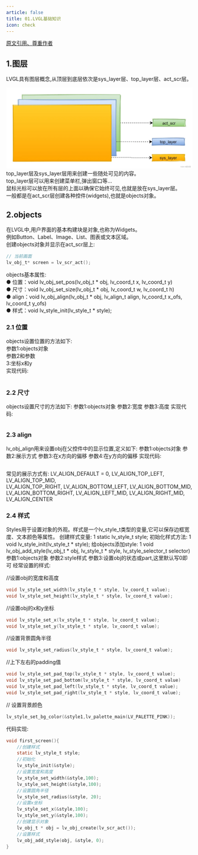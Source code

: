 ```yaml
---
article: false
title: 01.LVGL基础知识
icon: check
---
```


[原文引用、尊重作者](https://www.yuque.com/icheima/vzsofu/wg88r3lxttcoxbg5)

## 1.图层

LVGL具有图层概念,从顶层到底层依次是sys_layer层、top_layer层、act_scr层。

![44.png](img%2F44.png)
top_layer层及sys_layer层用来创建一些随处可见的内容。 </br>
top_layer层可以用来创建菜单栏,弹出窗口等...  </br>
鼠标光标可以放在所有层的上面以确保它始终可见,也就是放在sys_layer层。</br>
一般都是在act_scr层创建各种控件(widgets),也就是objects对象。

## 2.objects
在LVGL中,用户界面的基本构建块是对象,也称为Widgets。</br>
例如Button、Label、Image、List、图表或文本区域。<br>
创建objects对象并显示在act_scr层上:
```c
// 当前画面
lv_obj_t* screen = lv_scr_act();
```
objects基本属性:<br>
● 位置：void lv_obj_set_pos(lv_obj_t * obj, lv_coord_t x, lv_coord_t y)<br>
● 尺寸：void lv_obj_set_size(lv_obj_t * obj, lv_coord_t w, lv_coord_t h)<br>
● align：void lv_obj_align(lv_obj_t * obj, lv_align_t align, lv_coord_t x_ofs, lv_coord_t y_ofs)<br>
● 样式：void lv_style_init(lv_style_t * style);<br>



### 2.1 位置
objects设置位置的方法如下:<br>
参数1:objects对象<br>
参数2和参数<br>
3:坐标x和y<br>
实现代码:
```text

```

### 2.2 尺寸
objects设置尺寸的方法如下:
参数1:objects对象
参数2:宽度
参数3:高度
实现代码:
```text

```

### 2.3 align
lv_obj_align用来设置obj在父控件中的显示位置,定义如下:
参数1:objects对象
参数2:展示方式
参数3:在x方向的偏移
参数4:在y方向的偏移
实现代码:
```text

```
常见的展示方式有:
LV_ALIGN_DEFAULT = 0,
LV_ALIGN_TOP_LEFT,  
LV_ALIGN_TOP_MID,  
LV_ALIGN_TOP_RIGHT,
LV_ALIGN_BOTTOM_LEFT,
LV_ALIGN_BOTTOM_MID,
LV_ALIGN_BOTTOM_RIGHT,
LV_ALIGN_LEFT_MID,
LV_ALIGN_RIGHT_MID,
LV_ALIGN_CENTER

### 2.4 样式
Styles用于设置对象的外观。样式是一个lv_style_t类型的变量,它可以保存边框宽度、文本颜色等属性。
创建样式变量:
1
static lv_style_t style;
初始化样式方法:
1
void lv_style_init(lv_style_t * style);
给objects添加style:
1
void lv_obj_add_style(lv_obj_t * obj, lv_style_t * style, lv_style_selector_t selector)
参数1:objects对象
参数2:style样式
参数3:设置obj的状态或part,这里默认写0即可
经常设置的样式:

//设置obj的宽度和高度
```c
void lv_style_set_width(lv_style_t * style, lv_coord_t value);
void lv_style_set_height(lv_style_t * style, lv_coord_t value);
```

//设置obj的x和y坐标
```c
void lv_style_set_x(lv_style_t * style, lv_coord_t value);
void lv_style_set_y(lv_style_t * style, lv_coord_t value);
```

//设置背景圆角半径
```c
void lv_style_set_radius(lv_style_t * style, lv_coord_t value);
```

//上下左右的padding值
```c
void lv_style_set_pad_top(lv_style_t * style, lv_coord_t value);
void lv_style_set_pad_bottom(lv_style_t * style, lv_coord_t value)
void lv_style_set_pad_left(lv_style_t * style, lv_coord_t value);
void lv_style_set_pad_right(lv_style_t * style, lv_coord_t value);
```
// 设置背景颜色
```c
lv_style_set_bg_color(&style1,lv_palette_main(LV_PALETTE_PINK));
```
代码实现:
```c
void first_screen(){
    //创建样式
    static lv_style_t style;
    //初始化
    lv_style_init(&style);
    //设置宽度和高度
    lv_style_set_width(&style,100);
    lv_style_set_height(&style,100);
    //设置圆角半径
    lv_style_set_radius(&style, 20);
    //设置x坐标
    lv_style_set_x(&style,100);
    lv_style_set_y(&style,100);
    //创建显示对象
    lv_obj_t * obj = lv_obj_create(lv_scr_act());
    //设置样式
    lv_obj_add_style(obj, &style, 0);
}
```
